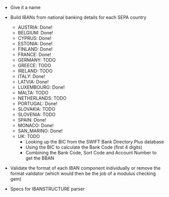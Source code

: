 - Give it a name

- Build IBANs from national banking details for each SEPA country
  - AUSTRIA: Done!
  - BELGIUM: Done!
  - CYPRUS: Done!
  - ESTONIA: Done!
  - FINLAND: Done!
  - FRANCE: Done!
  - GERMANY: TODO
  - GREECE: TODO
  - IRELAND: TODO
  - ITALY: Done!
  - LATVIA: Done!
  - LUXEMBOURG: Done!
  - MALTA: TODO
  - NETHERLANDS: TODO
  - PORTUGAL: Done!
  - SLOVAKIA: TODO
  - SLOVENIA: TODO
  - SPAIN: Done!
  - MONACO: Done!
  - SAN_MARINO: Done!
  - UK: TODO
    - Looking up the BIC from the SWIFT Bank Directory Plus database
    - Using the BIC to calculate the Bank Code (first 4 digits)
    - Combining the Bank Code, Sort Code and Account Number to get the BBAN

- Validate the format of each IBAN component individually or remove the format
  validator (which would then be the job of a modulus checking gem)

- Specs for IBANSTRUCTURE parser
